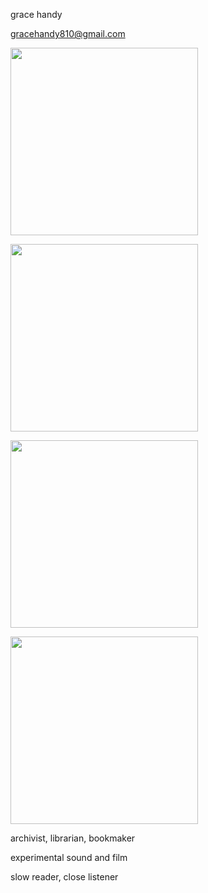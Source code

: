 
<html>
  
<p>
grace handy
  </p>

 <p>
<a href="gracehandy810@gmail.com">gracehandy810@gmail.com</a>
</p>


<p>
<img src="https://github.com/gracehandy/gracehandy.github.io/assets/15251713/b46c2992-a7bd-49f0-8664-22cff0158ad9" width="300" height="300">
</p>

<p>
<img src="https://github.com/gracehandy/gracehandy.github.io/assets/15251713/711f4dff-60cb-4323-95b2-953011b8c9e6" width="300" height="300">
</p>

<p>
<img src="https://github.com/gracehandy/gracehandy.github.io/assets/15251713/0792052a-9b27-4a89-a488-9c9c80215459" width="300" height="300">
</p>

<p>
<img src="https://github.com/gracehandy/gracehandy.github.io/assets/15251713/4a960dba-295d-40df-8f98-22f94a9db205" width="300" height="300">
</p>

  <p>
archivist, librarian, bookmaker
  </p>

  <p>
  experimental sound and film
   </p>

 <p>
  slow reader, close listener
  </p>


</html>

